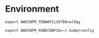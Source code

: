 # Environment

```
export AWSCNFM_TENANTCLUSTER=al9qy
```

```
export AWSCNFM_KUBECONFIG=~/.kube/config
```
